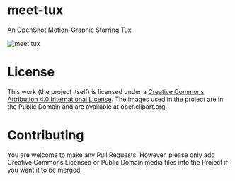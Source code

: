 # meet-tux
An OpenShot Motion-Graphic Starring Tux

![meet tux](https://user-images.githubusercontent.com/26764547/48016787-a1a13800-e154-11e8-9f1d-bfe2a64a6ad4.gif)

# License
This work (the project itself) is licensed under a [Creative Commons Attribution 4.0 International License](https://creativecommons.org/licenses/by/4.0/). The images used in the project are in the Public Domain and are available at openclipart.org.

# Contributing
You are welcome to make any Pull Requests. However, please only add Creative Commons Licensed or Public Domain media files into the Project if you want it to be merged.
